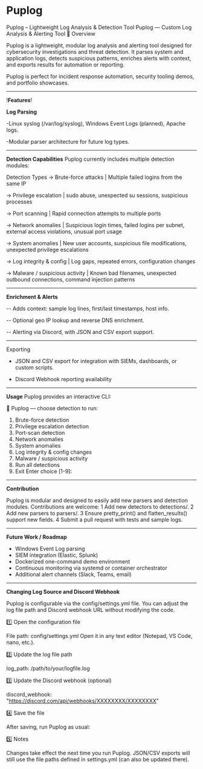# Puplog
Puplog – Lightweight Log Analysis &amp; Detection Tool
Puplog — Custom Log Analysis & Alerting Tool 🐶
Overview

Puplog is a lightweight, modular log analysis and alerting tool designed for cybersecurity investigations and threat detection. It parses system and application logs, detects suspicious patterns, enriches alerts with context, and exports results for automation or reporting.

Puplog is perfect for incident response automation, security tooling demos, and portfolio showcases.

------------------------------------------------------------------------------------------------------------------------------------------------------

!**Features**!

**Log Parsing**

-Linux syslog (/var/log/syslog), Windows Event Logs (planned), Apache logs.

-Modular parser architecture for future log types.

------------------------------------------------------------------------------------------------------------------------------------------------------

**Detection Capabilities**
Puplog currently includes multiple detection modules:

Detection Types
-> Brute-force attacks	          | Multiple failed logins from the same IP

-> Privilege escalation           | sudo abuse, unexpected su sessions, suspicious processes

-> Port scanning	                | Rapid connection attempts to multiple ports

-> Network anomalies	            | Suspicious login times, failed logins per subnet, external access violations, unusual port usage

-> System anomalies	              | New user accounts, suspicious file modifications, unexpected privilege escalations

-> Log integrity & config         | Log gaps, repeated errors, configuration changes

-> Malware / suspicious activity	| Known bad filenames, unexpected outbound connections, command injection patterns

------------------------------------------------------------------------------------------------------------------------------------------------------

**Enrichment & Alerts**

-- Adds context: sample log lines, first/last timestamps, host info.

-- Optional geo IP lookup and reverse DNS enrichment.

-- Alerting via Discord, with JSON and CSV export support.

------------------------------------------------------------------------------------------------------------------------------------------------------

Exporting

- JSON and CSV export for integration with SIEMs, dashboards, or custom scripts.
  
- Discord Webhook reporting availability
  
------------------------------------------------------------------------------------------------------------------------------------------------------

**Usage**
Puplog provides an interactive CLI:

🐶 Puplog — choose detection to run:
1) Brute-force detection
2) Privilege escalation detection
3) Port-scan detection
4) Network anomalies
5) System anomalies
6) Log integrity & config changes
7) Malware / suspicious activity
8) Run all detections
9) Exit
Enter choice [1-9]:

------------------------------------------------------------------------------------------------------------------------------------------------------

**Contribution**

Puplog is modular and designed to easily add new parsers and detection modules. Contributions are welcome:
1 Add new detectors to detections/.
2 Add new parsers to parsers/.
3 Ensure pretty_print() and flatten_results() support new fields.
4 Submit a pull request with tests and sample logs.

------------------------------------------------------------------------------------------------------------------------------------------------------

**Future Work / Roadmap**

- Windows Event Log parsing
- SIEM integration (Elastic, Splunk)
- Dockerized one-command demo environment
- Continuous monitoring via systemd or container orchestrator
- Additional alert channels (Slack, Teams, email)

------------------------------------------------------------------------------------------------------------------------------------------------------

**Changing Log Source and Discord Webhook**

Puplog is configurable via the config/settings.yml file. You can adjust the log file path and Discord webhook URL without modifying the code.

1️⃣ Open the configuration file

File path: config/settings.yml
Open it in any text editor (Notepad, VS Code, nano, etc.).

2️⃣ Update the log file path

log_path: /path/to/your/logfile.log

3️⃣ Update the Discord webhook (optional)

discord_webhook: "https://discord.com/api/webhooks/XXXXXXXX/XXXXXXXX"

4️⃣ Save the file

After saving, run Puplog as usual:

5️⃣ Notes

Changes take effect the next time you run Puplog.
JSON/CSV exports will still use the file paths defined in settings.yml (can also be updated there).
